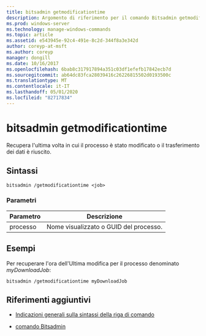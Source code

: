 ```yaml
---
title: bitsadmin getmodificationtime
description: Argomento di riferimento per il comando Bitsadmin getmodificationtime, che recupera l'ultima volta in cui il processo è stato modificato o il trasferimento dei dati è riuscito.
ms.prod: windows-server
ms.technology: manage-windows-commands
ms.topic: article
ms.assetid: e543945e-92c4-491e-8c2d-344f8a3e342d
author: coreyp-at-msft
ms.author: coreyp
manager: dongill
ms.date: 10/16/2017
ms.openlocfilehash: 6bab8c317917894a351c03df1efefb17842ecb7d
ms.sourcegitcommit: ab64dc83fca28039416c26226815502d0193500c
ms.translationtype: MT
ms.contentlocale: it-IT
ms.lasthandoff: 05/01/2020
ms.locfileid: "82717834"
---
```

# <a name="bitsadmin-getmodificationtime"></a>bitsadmin getmodificationtime

Recupera l'ultima volta in cui il processo è stato modificato o il trasferimento dei dati è riuscito.

## <a name="syntax"></a>Sintassi

```
bitsadmin /getmodificationtime <job>
```

### <a name="parameters"></a>Parametri

| Parametro | Descrizione |
| -------------- | -------------- |
| processo | Nome visualizzato o GUID del processo. |

## <a name="examples"></a>Esempi

Per recuperare l'ora dell'Ultima modifica per il processo denominato *myDownloadJob*:

```
bitsadmin /getmodificationtime myDownloadJob
```

## <a name="additional-references"></a>Riferimenti aggiuntivi

- [Indicazioni generali sulla sintassi della riga di comando](command-line-syntax-key.md)

- [comando Bitsadmin](bitsadmin.md)
